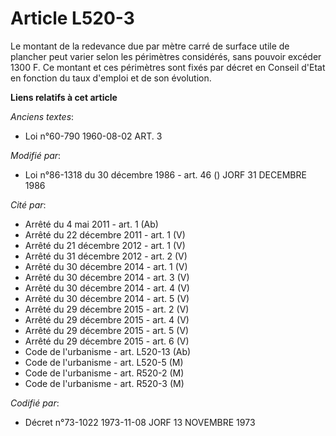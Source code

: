 # Article L520-3

Le montant de la redevance due par mètre carré de surface utile de plancher peut varier selon les périmètres considérés, sans
pouvoir excéder 1300 F. Ce montant et ces périmètres sont fixés par décret en Conseil d'Etat en fonction du taux d'emploi et
de son évolution.

**Liens relatifs à cet article**

_Anciens textes_:

  - Loi n°60-790 1960-08-02 ART. 3

_Modifié par_:

  - Loi n°86-1318 du 30 décembre 1986 - art. 46 () JORF 31 DECEMBRE 1986

_Cité par_:

  - Arrêté du 4 mai 2011 - art. 1 (Ab)
  - Arrêté du 22 décembre 2011 - art. 1 (V)
  - Arrêté du 21 décembre 2012 - art. 1 (V)
  - Arrêté du 31 décembre 2012 - art. 2 (V)
  - Arrêté du 30 décembre 2014 - art. 1 (V)
  - Arrêté du 30 décembre 2014 - art. 3 (V)
  - Arrêté du 30 décembre 2014 - art. 4 (V)
  - Arrêté du 30 décembre 2014 - art. 5 (V)
  - Arrêté du 29 décembre 2015 - art. 2 (V)
  - Arrêté du 29 décembre 2015 - art. 4 (V)
  - Arrêté du 29 décembre 2015 - art. 5 (V)
  - Arrêté du 29 décembre 2015 - art. 6 (V)
  - Code de l'urbanisme - art. L520-13 (Ab)
  - Code de l'urbanisme - art. L520-5 (M)
  - Code de l'urbanisme - art. R520-2 (M)
  - Code de l'urbanisme - art. R520-3 (M)

_Codifié par_:

  - Décret n°73-1022 1973-11-08 JORF 13 NOVEMBRE 1973
